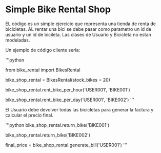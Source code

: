 # Simple Bike Rental Shop


EL código es un simple ejercicio que representa una tienda de renta de bicicletas.
AL rentar una bici se debe pasar como parametro un id de usuario y un id de bicileta. Las clases de Usuario y Bicicleta no estan modeladas.

Un ejemplo de código cliente sería:

'''python

from bike_rental import BikesRental

bike_shop_rental = BikesRental(stock_bikes = 20)

bike_shop_rental.rent_bike_per_hour('USER001', 'BIKE001')

bike_shop_rental.rent_bike_per_day('USER001', 'BIKE002')
'''


El Usuario debe devolver todas las bicicletas para generar la factura y calcular el precio final.

'''python
bike_shop_rental.return_bike('BIKE001')

bike_shop_rental.return_bike('BIKE002')

final_price = bike_shop_rental.generate_bill('USER001')
'''